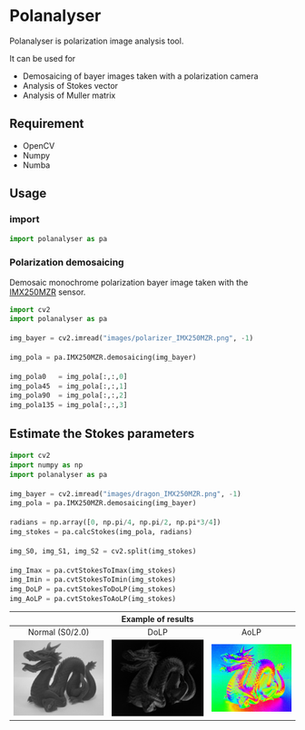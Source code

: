 # Polanalyser
Polanalyser is polarization image analysis tool. 

It can be used for 
* Demosaicing of bayer images taken with a polarization camera
* Analysis of Stokes vector
* Analysis of Muller matrix

## Requirement
* OpenCV
* Numpy
* Numba

## Usage
### import 
```python
import polanalyser as pa
```

### Polarization demosaicing
Demosaic monochrome polarization bayer image taken with the [IMX250MZR](https://www.sony-semicon.co.jp/e/products/IS/polarization/product.html) sensor.
```python
import cv2
import polanalyser as pa

img_bayer = cv2.imread("images/polarizer_IMX250MZR.png", -1)

img_pola = pa.IMX250MZR.demosaicing(img_bayer)

img_pola0   = img_pola[:,:,0]
img_pola45  = img_pola[:,:,1]
img_pola90  = img_pola[:,:,2]
img_pola135 = img_pola[:,:,3]
```

## Estimate the Stokes parameters
```python
import cv2
import numpy as np
import polanalyser as pa

img_bayer = cv2.imread("images/dragon_IMX250MZR.png", -1)
img_pola = pa.IMX250MZR.demosaicing(img_bayer)

radians = np.array([0, np.pi/4, np.pi/2, np.pi*3/4])
img_stokes = pa.calcStokes(img_pola, radians)

img_S0, img_S1, img_S2 = cv2.split(img_stokes)

img_Imax = pa.cvtStokesToImax(img_stokes)
img_Imin = pa.cvtStokesToImin(img_stokes)
img_DoLP = pa.cvtStokesToDoLP(img_stokes)
img_AoLP = pa.cvtStokesToAoLP(img_stokes)
```

||Example of results | |
|:-:|:-:|:-:|
|Normal (S0/2.0)|DoLP|AoLP|
|![](documents/dragon_IMX250MZR_intensity.jpg)|![](documents/dragon_IMX250MZR_DoLP.jpg)|![](documents/dragon_IMX250MZR_AoLP.jpg)|
